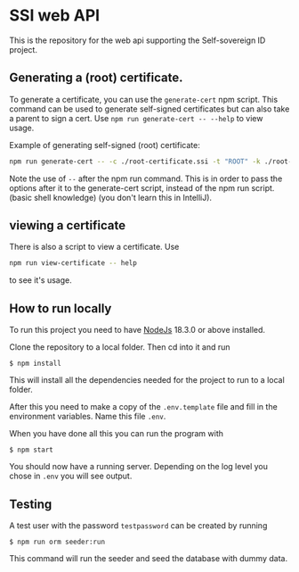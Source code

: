 # SSI web API

This is the repository for the web api supporting the Self-sovereign ID project.

## Generating a (root) certificate.

To generate a certificate, you can use the `generate-cert` npm script. This
command can be used to generate self-signed certificates but can also take a
parent to sign a cert. Use `npm run generate-cert -- --help` to view usage.

Example of generating self-signed (root) certificate:

```sh
npm run generate-cert -- -c ./root-certificate.ssi -t "ROOT" -k ./root-key.pem
```

Note the use of `--` after the npm run command. This is in order to pass the
options after it to the generate-cert script, instead of the npm run script.
(basic shell knowledge) (you don't learn this in IntelliJ).

## viewing a certificate

There is also a script to view a certificate. Use

```sh
npm run view-certificate -- help
```

to see it's usage.

## How to run locally

To run this project you need to have [NodeJs](https://nodejs.org/en/) 18.3.0 or
above installed.

Clone the repository to a local folder. Then cd into it and run

```
$ npm install
```

This will install all the dependencies needed for the project to run to a local
folder.

After this you need to make a copy of the `.env.template` file and fill in the
environment variables. Name this file `.env`.

When you have done all this you can run the program with

```
$ npm start
```

You should now have a running server. Depending on the log level you chose in
`.env` you will see output.

## Testing

A test user with the password `testpassword` can be created by running

```
$ npm run orm seeder:run
```

This command will run the seeder and seed the database with dummy data.
